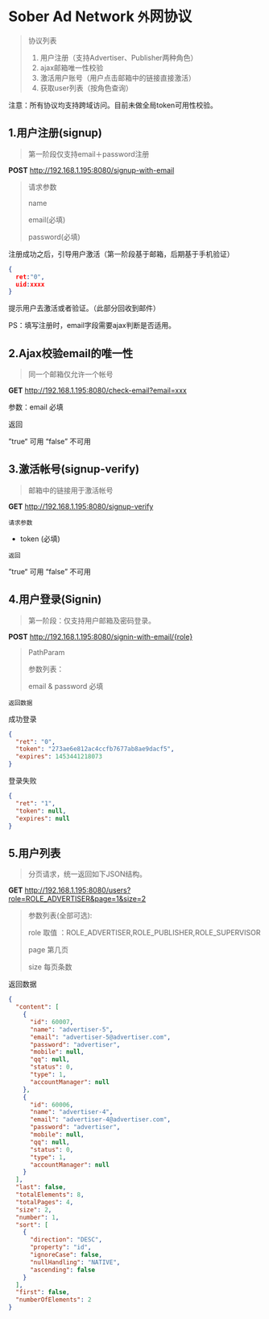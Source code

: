 # Sober Ad Network `外`网协议

> 协议列表
> 
> 1. 用户注册（支持Advertiser、Publisher两种角色）
> 2. ajax邮箱唯一性校验
> 3. 激活用户账号（用户点击邮箱中的链接直接激活）
> 4. 获取user列表（按角色查询）

注意：所有协议均支持跨域访问。目前未做全局token可用性校验。

## 1.用户注册(signup)

> 第一阶段仅支持email＋password注册

**POST** http://192.168.1.195:8080/signup-with-email

> 请求参数
> 
> name
> 
> email(必填)
> 
> password(必填)

注册成功之后，引导用户激活（第一阶段基于邮箱，后期基于手机验证）

``` JSON
{
  ret:"0",
  uid:xxxx
}
```

提示用户去激活或者验证。（此部分回收到邮件）

PS：填写注册时，email字段需要ajax判断是否适用。

## 2.Ajax校验email的唯一性

> 同一个邮箱仅允许一个帐号

**GET** http://192.168.1.195:8080/check-email?email=xxx

参数：email 必填

返回

”true“ 可用 “false” 不可用

## 3.激活帐号(signup-verify)

> 邮箱中的链接用于激活帐号

**GET** http://192.168.1.195:8080/signup-verify

`请求参数`

* token (必填)

`返回`

”true“ 可用 “false” 不可用

## 4.用户登录(Signin)

> 第一阶段：仅支持用户邮箱及密码登录。

**POST** http://192.168.1.195:8080/signin-with-email/{role}

> PathParam
> 
> 参数列表：
> 
> email & password 必填

`返回数据`

成功登录

``` JSON
{
  "ret": "0", 
  "token": "273ae6e812ac4ccfb7677ab8ae9dacf5", 
  "expires": 1453441218073
}
```

登录失败

``` JSON
{
  "ret": "1", 
  "token": null, 
  "expires": null
}
```

## 5.用户列表

> 分页请求，统一返回如下JSON结构。

**GET** http://192.168.1.195:8080/users?role=ROLE_ADVERTISER&page=1&size=2

> 参数列表(全部可选):
> 
> role  取值 ：ROLE_ADVERTISER,ROLE_PUBLISHER,ROLE_SUPERVISOR
> 
> page 第几页
> 
> size   每页条数

返回数据

``` JSON
{
  "content": [
    {
      "id": 60007, 
      "name": "advertiser-5", 
      "email": "advertiser-5@advertiser.com", 
      "password": "advertiser", 
      "mobile": null, 
      "qq": null, 
      "status": 0, 
      "type": 1, 
      "accountManager": null
    }, 
    {
      "id": 60006, 
      "name": "advertiser-4", 
      "email": "advertiser-4@advertiser.com", 
      "password": "advertiser", 
      "mobile": null, 
      "qq": null, 
      "status": 0, 
      "type": 1, 
      "accountManager": null
    }
  ], 
  "last": false, 
  "totalElements": 8, 
  "totalPages": 4, 
  "size": 2, 
  "number": 1, 
  "sort": [
    {
      "direction": "DESC", 
      "property": "id", 
      "ignoreCase": false, 
      "nullHandling": "NATIVE", 
      "ascending": false
    }
  ], 
  "first": false, 
  "numberOfElements": 2
}
```

